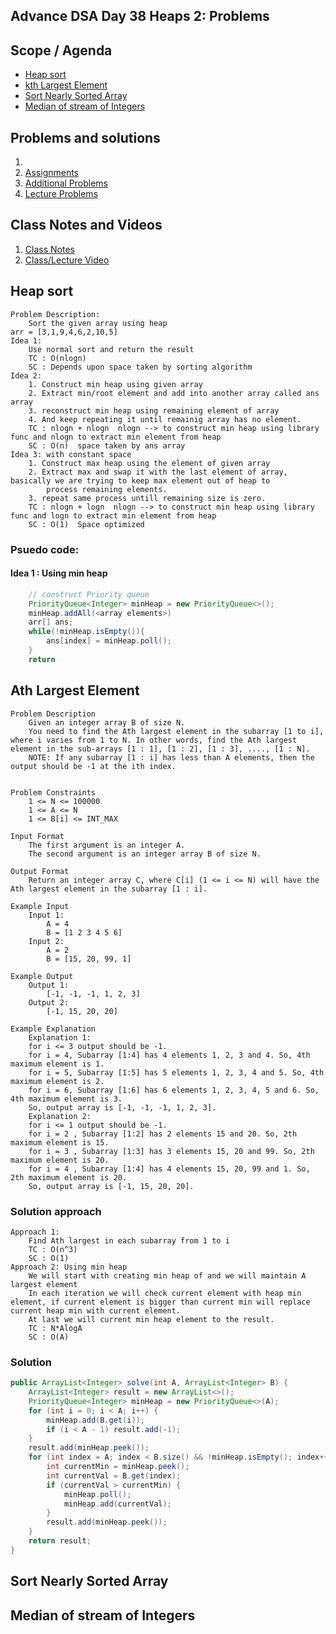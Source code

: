 ## Advance DSA Day 38 Heaps 2: Problems

## Scope / Agenda
- [Heap sort](#heap-sort)
- [kth Largest Element](#kth-largest-element)
- [Sort Nearly Sorted Array](#sort-nearly-sorted-array)
- [Median of stream of Integers](#median-of-stream-of-integers)


## Problems and solutions
1. [](../../../../problems/src/main/java/com/learning/scaler/advance/module4/heap2/)
1. [Assignments](../../../../problems/src/main/java/com/learning/scaler/advance/module4/heap2/assignment)
2. [Additional Problems](../../../../problems/src/main/java/com/learning/scaler/advance/module4/heap2/additional)
3. [Lecture Problems](../../../../problems/src/main/java/com/learning/scaler/advance/module4/heap2/lecture)

## Class Notes and Videos

1. [Class Notes](https://github.com/rajpiyush220/Algorithms/blob/master/Notes/class_Notes/Advance%20DSA%20Notes/38.%20Heaps%202%20Problems.pdf)
2. [Class/Lecture Video](https://youtu.be/7UNVKZZaQwI)


## Heap sort 
    Problem Description:
        Sort the given array using heap
    arr = [3,1,9,4,6,2,10,5]
    Idea 1: 
        Use normal sort and return the result
        TC : O(nlogn)
        SC : Depends upon space taken by sorting algorithm
    Idea 2:
        1. Construct min heap using given array
        2. Extract min/root element and add into another array called ans array
        3. reconstruct min heap using remaining element of array
        4. And keep repeating it until remainig array has no element.
        TC : nlogn + nlogn  nlogn --> to construct min heap using library func and nlogn to extract min element from heap
        SC : O(n)  space taken by ans array
    Idea 3: with constant space
        1. Construct max heap using the element of given array 
        2. Extract max and swap it with the last element of array, basically we are trying to keep max element out of heap to 
            process remaining elements.
        3. repeat same process untill remaining size is zero.
        TC : nlogn + logn  nlogn --> to construct min heap using library func and logn to extract min element from heap
        SC : O(1)  Space optimized

### Psuedo code:
#### Idea 1 : Using min heap
```java
    // construct Priority queue
    PriorityQueue<Integer> minHeap = new PriorityQueue<>();
    minHeap.addAll(<array elements>)
    arr[] ans;
    while(!minHeap.isEmpty()){
        ans[index] = minHeap.poll();
    }
    return 
```
## Ath Largest Element
    Problem Description
        Given an integer array B of size N.
        You need to find the Ath largest element in the subarray [1 to i], where i varies from 1 to N. In other words, find the Ath largest element in the sub-arrays [1 : 1], [1 : 2], [1 : 3], ...., [1 : N].
        NOTE: If any subarray [1 : i] has less than A elements, then the output should be -1 at the ith index.


    Problem Constraints
        1 <= N <= 100000
        1 <= A <= N
        1 <= B[i] <= INT_MAX

    Input Format
        The first argument is an integer A.
        The second argument is an integer array B of size N.

    Output Format
        Return an integer array C, where C[i] (1 <= i <= N) will have the Ath largest element in the subarray [1 : i].

    Example Input
        Input 1:
            A = 4
            B = [1 2 3 4 5 6]
        Input 2:
            A = 2
            B = [15, 20, 99, 1]

    Example Output
        Output 1:
            [-1, -1, -1, 1, 2, 3]
        Output 2:
            [-1, 15, 20, 20]

    Example Explanation
        Explanation 1:
        for i <= 3 output should be -1.
        for i = 4, Subarray [1:4] has 4 elements 1, 2, 3 and 4. So, 4th maximum element is 1.
        for i = 5, Subarray [1:5] has 5 elements 1, 2, 3, 4 and 5. So, 4th maximum element is 2.
        for i = 6, Subarray [1:6] has 6 elements 1, 2, 3, 4, 5 and 6. So, 4th maximum element is 3.
        So, output array is [-1, -1, -1, 1, 2, 3].
        Explanation 2:
        for i <= 1 output should be -1.
        for i = 2 , Subarray [1:2] has 2 elements 15 and 20. So, 2th maximum element is 15.
        for i = 3 , Subarray [1:3] has 3 elements 15, 20 and 99. So, 2th maximum element is 20.
        for i = 4 , Subarray [1:4] has 4 elements 15, 20, 99 and 1. So, 2th maximum element is 20.
        So, output array is [-1, 15, 20, 20].

### Solution approach
    Approach 1: 
        Find Ath largest in each subarray from 1 to i
        TC : O(n^3)
        SC : O(1)
    Approach 2: Using min heap
        We will start with creating min heap of and we will maintain A largest element
        In each iteration we will check current element with heap min element, if current element is bigger than current min will replace current heap min with current element.
        At last we will current min heap element to the result.
        TC : N*AlogA
        SC : O(A)
### Solution
```java
public ArrayList<Integer> solve(int A, ArrayList<Integer> B) {
    ArrayList<Integer> result = new ArrayList<>();
    PriorityQueue<Integer> minHeap = new PriorityQueue<>(A);
    for (int i = 0; i < A; i++) {
        minHeap.add(B.get(i));
        if (i < A - 1) result.add(-1);
    }
    result.add(minHeap.peek());
    for (int index = A; index < B.size() && !minHeap.isEmpty(); index++) {
        int currentMin = minHeap.peek();
        int currentVal = B.get(index);
        if (currentVal > currentMin) {
            minHeap.poll();
            minHeap.add(currentVal);
        }
        result.add(minHeap.peek());
    }
    return result;
}
```
## Sort Nearly Sorted Array
## Median of stream of Integers
